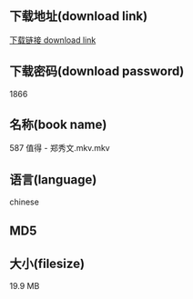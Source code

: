## 下载地址(download link)
[下载链接 download link](https://voluble-croquembouche-d321dc.netlify.app/?s=587+%E5%80%BC%E5%BE%97+-+%E9%83%91%E7%A7%80%E6%96%87.mkv)

## 下载密码(download password)
1866

## 名称(book name)
587 值得 - 郑秀文.mkv.mkv

## 语言(language)
chinese

## MD5


## 大小(filesize)
19.9 MB
